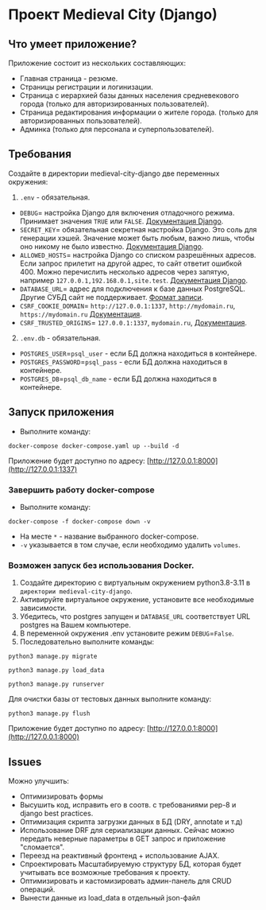 # Проект Medieval City (Django)

## Что умеет приложение? 

Приложение состоит из нескольких составляющих:
- Главная страница - резюме.
- Страницы регистрации и логинизации.
- Страница с иерархией базы данных населения средневекового города (только для авторизированных пользователей).
- Страница редактирования информации о жителе города. (только для авторизированных пользователей).
- Админка (только для персонала и суперпользователей).

## Требования
Создайте в директории medieval-city-django две переменных окружения:
1) `.env` - обязательная.

- `DEBUG`= настройка Django для включения отладочного режима. Принимает значения `TRUE` или `FALSE`. [Документация Django](https://docs.djangoproject.com/en/3.2/ref/settings/#std:setting-DEBUG).
- `SECRET_KEY`= обязательная секретная настройка Django. Это соль для генерации хэшей. Значение может быть любым, важно лишь, чтобы оно никому не было известно. [Документация Django](https://docs.djangoproject.com/en/3.2/ref/settings/#secret-key).
- `ALLOWED_HOSTS`= настройка Django со списком разрешённых адресов. Если запрос прилетит на другой адрес, то сайт ответит ошибкой 400. Можно перечислить несколько адресов через запятую, например `127.0.0.1,192.168.0.1,site.test`. [Документация Django](https://docs.djangoproject.com/en/3.2/ref/settings/#allowed-hosts).
- `DATABASE_URL`= адрес для подключения к базе данных PostgreSQL. Другие СУБД сайт не поддерживает. [Формат записи](https://github.com/jacobian/dj-database-url#url-schema).
- `CSRF_COOKIE_DOMAIN`= `http://127.0.0.1:1337`, `http://mydomain.ru`, `https://mydomain.ru` [Документация](https://docs.djangoproject.com/en/4.0/ref/settings/#csrf-cookie-domain).
- `CSRF_TRUSTED_ORIGINS`= `127.0.0.1:1337`, `mydomain.ru`, [Документация](https://docs.djangoproject.com/en/4.0/ref/settings/#csrf-trusted-origins).


2) `.env.db` - обязательная.

- `POSTGRES_USER`=`psql_user` - если БД должна находиться в контейнере.
- `POSTGRES_PASSWORD`=`psql_pass` - если БД должна находиться в контейнере.
- `POSTGRES_DB`=`psql_db_name` - если БД должна находиться в контейнере.


## Запуск приложения
- Выполните команду:
```shell
docker-compose docker-compose.yaml up --build -d
```

Приложение будет доступно по адресу: [http://127.0.0.1:8000](http://127.0.0.1:1337)


### Завершить работу docker-compose
- Выполните команду:
```shell
docker-compose -f docker-compose down -v
```
- На месте `*` - название выбранного docker-compose.    
- `-v` указывается в том случае, если необходимо удалить `volumes`.

### Возможен запуск без использования Docker.

1) Создайте директорию с виртуальным окружением python3.8-3.11 в `директории medieval-city-django`.
2) Активируйте виртуальное окружение, установите все необходимые зависимости.
3) Убедитесь, что postgres запущен и `DATABASE_URL` соответствует URL postgres на Вашем компьютере.
4) В переменной окружения .env установите режим `DEBUG`=`False`.
5) Последовательно выполните команды:
```shell
python3 manage.py migrate
```
```shell
python3 manage.py load_data
```
```shell
python3 manage.py runserver
```

Для очистки базы от тестовых данных выполните команду:
```shell
python3 manage.py flush
```
Приложение будет доступно по адресу: [http://127.0.0.1:8000](http://127.0.0.1:8000)

## Issues 

Можно улучшить:

- Оптимизировать формы
- Высушить код, исправить его в соотв. с требованиями pep-8 и django best practices.
- Оптимизация скрипта загрузки данных в БД (DRY, annotate и т.д)
- Использование DRF для сериализации данных. Сейчас можно передать неверные параметры в GET запрос и приложение "сломается".
- Переезд на реактивный фронтенд + использование AJAX.
- Спроектировать Масштабируемую структуру БД, которая будет учитывать все возможные требования к проекту.
- Оптимизировать и кастомизировать админ-панель для CRUD операций.
- Вынести данные из load_data в отдельный json-файл